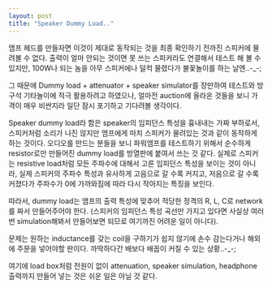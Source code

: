 ```yaml
---
layout: post
title: "Speaker Dummy Load.."
---
```



앰프 헤드를 만들자면 이것이 제대로 동작되는 것을 최종 확인하기 전까진 스피커에 물려볼 수 없다. 출력이 얼마 안되는 것이면 못 쓰는 스피커라도 연결해서 테스트 해 볼 수 있지만, 100W나 되는 놈을 아무 스피커에나 덜컥 물렸다가 불꽃놀이를 하는 날엔..-_-;

그 때문에 Dummy load + attenuator + speaker simulator를 장만하여 테스트와 방구석 기타놀이에 적극 활용하려고 하였으나, 얼마전 auction에 올라온 것들을 보니 가격이 매우 비싼지라 일단 잠시 포기하고 기다려볼 생각이다.

Speaker dummy load라 함은 speaker의 임피던스 특성을 흉내내는 가짜 부하로서, 스피커처럼 소리가 나진 않지만 앰프에게 마치 스피커가 물려있는 것과 같이 동작하게 하는 것이다. 오디오를 만드는 분들을 보니 파워앰프를 테스트하기 위해서 순수하게 resistor로만 만들어진 dummy load를 방열판에 붙여서 쓰는 것 같다. 실제로 스피커는 resistive load처럼 모든 주파수에 대해서 고른 임피던스 특성을 보이는 것이 아니라, 실제 스피커의 주파수 특성과 유사하게 고음으로 갈 수록 커지고, 저음으로 갈 수록 커졌다가 주파수가 0에 가까와짐에 따라 다시 작아지는 특징을 보인다.

따라서, dummy load는 앰프의 출력 특성에 맞추어 적당한 정격의 R, L, C로 network를 짜서 만들어주어야 한다. (스피커의 임피던스 특성 곡선만 가지고 있다면 사실상 여러번 simulation해봐서 만들어보면 되므로 여기까진 어려운 일이 아니다).

문제는 원하는 inductance를 갖는 coil을 구하기가 쉽지 않기에 손수 감는다거나 해외에 주문을 넣어야할 판이다. 까딱하다간 배보다 배꼽이 커질 수 있는 상황..-_-;

여기에 load box처럼 전원이 없이 attenuation, speaker simulation, headphone 출력까지 만들어 넣는 것은 쉬운 일은 아닐 것 같다.


